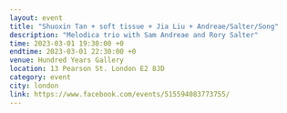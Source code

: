 ```yaml
---
layout: event
title: "Shuoxin Tan + soft tissue + Jia Liu + Andreae/Salter/Song"
description: "Melodica trio with Sam Andreae and Rory Salter"
time: 2023-03-01 19:30:00 +0
endtime: 2023-03-01 22:30:00 +0
venue: Hundred Years Gallery
location: 13 Pearson St. London E2 8JD
category: event
city: london
link: https://www.facebook.com/events/515594083773755/
---
```

